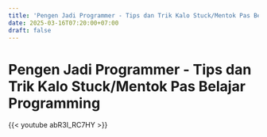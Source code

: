 ```yaml
---
title: 'Pengen Jadi Programmer - Tips dan Trik Kalo Stuck/Mentok Pas Belajar Programming'
date: 2025-03-16T07:20:00+07:00
draft: false
---
```


# Pengen Jadi Programmer - Tips dan Trik Kalo Stuck/Mentok Pas Belajar Programming

{{< youtube abR3I_RC7HY >}}
